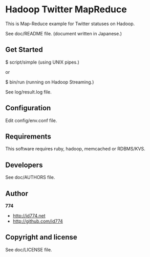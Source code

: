 Hadoop Twitter MapReduce
========================

This is Map-Reduce example for Twitter statuses on Hadoop.

See doc/README file.
(document written in Japanese.)


Get Started
-----------

$ script/simple (using UNIX pipes.)

or

$ bin/run (running on Hadoop Streaming.)

See log/result.log file.


Configuration
-------------

Edit config/env.conf file.


Requirements
------------

This software requires
ruby,
hadoop,
memcached or RDBMS/KVS.


Developers
----------

See doc/AUTHORS file.


Author
------

**774**

+ http://id774.net
+ http://github.com/id774


Copyright and license
---------------------

See doc/LICENSE file.

